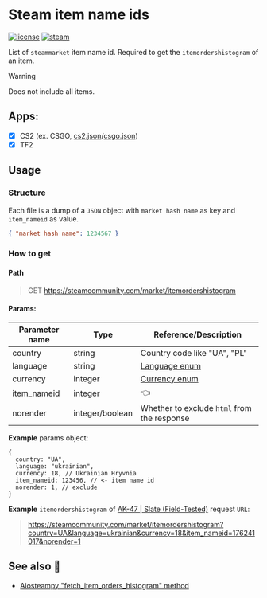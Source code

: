 # Steam item name ids

[![license](https://img.shields.io/github/license/somespecialone/steam-item-name-ids)](https://github.com/somespecialone/steam-item-name-ids/blob/master/LICENSE)
[![steam](https://shields.io/badge/steam-1b2838?logo=steam)](https://store.steampowered.com/)

List of `steammarket` item name id. Required to get the `itemordershistogram` of an item.

> [!WARNING]
> Does not include all items.

## Apps:

- [x] CS2 (ex. CSGO, [cs2.json](./data/cs2.json)/[csgo.json](./data/csgo.json))
- [x] TF2

## Usage

### Structure

Each file is a dump of a `JSON` object with `market hash name` as key and `item_nameid` as value.

```json
{ "market hash name": 1234567 }
```

### How to get

#### Path

> GET https://steamcommunity.com/market/itemordershistogram

#### Params:

| Parameter name | Type            | Reference/Description                                                                                                                    |
| -------------- | --------------- | ---------------------------------------------------------------------------------------------------------------------------------------- |
| country        | string          | Country code like "UA", "PL"                                                                                                             |
| language       | string          | [Language enum](https://github.com/somespecialone/aiosteampy/blob/22af4c174445332de3cc01d8c23f715246ee0902/aiosteampy/constants.py#L126) |
| currency       | integer         | [Currency enum](https://github.com/somespecialone/aiosteampy/blob/22af4c174445332de3cc01d8c23f715246ee0902/aiosteampy/constants.py#L60)  |
| item_nameid    | integer         | 👈                                                                                                                                       |
| norender       | integer/boolean | Whether to exclude `html` from the response                                                                                              |

**Example** params object:

```json5
{
  country: "UA",
  language: "ukrainian",
  currency: 18, // Ukrainian Hryvnia
  item_nameid: 123456, // <- item name id
  norender: 1, // exclude
}
```

**Example** `itemordershistogram` of [AK-47 | Slate (Field-Tested)](https://steamcommunity.com/market/listings/730/AK-47%20%7C%20Slate%20%28Field-Tested%29) request `URL`:

> https://steamcommunity.com/market/itemordershistogram?country=UA&language=ukrainian&currency=18&item_nameid=176241017&norender=1

## See also 👀

- [Aiosteampy "fetch_item_orders_histogram" method](https://github.com/somespecialone/aiosteampy/blob/22af4c174445332de3cc01d8c23f715246ee0902/aiosteampy/public.py#L186)
